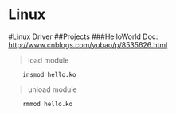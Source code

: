 # Linux

#Linux Driver
##Projects
###HelloWorld
Doc: http://www.cnblogs.com/yubao/p/8535626.html

> load module

````
    insmod hello.ko
````   
> unload module

````
    rmmod hello.ko
````

